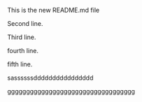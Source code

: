 This is the new README.md file

Second line.

Third line.

fourth line.

fifth line.


sassssssdddddddddddddddd


gggggggggggggggggggggggggggggggggg
